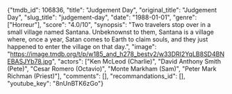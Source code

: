 {"tmdb_id": 106836, "title": "Judgement Day", "original_title": "Judgement Day", "slug_title": "judgement-day", "date": "1988-01-01", "genre": ["Horreur"], "score": "4.0/10", "synopsis": "Two travelers stop over in a small village named Santana. Unbeknownst to them, Santana is a village where, once a year, Satan comes to Earth to claim souls, and they just happened to enter the village on that day.", "image": "https://image.tmdb.org/t/p/w185_and_h278_bestv2/w33DRI2YqLB8SD4BNEBASJYb78.jpg", "actors": ["Ken McLeod (Charlie)", "David Anthony Smith (Pete)", "Cesar Romero (Octavio)", "Monte Markham (Sam)", "Peter Mark Richman (Priest)"], "comments": [], "recommandations_id": [], "youtube_key": "8nUnBTK6zGo"}